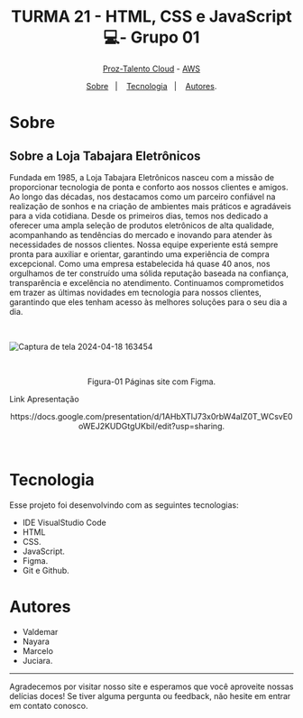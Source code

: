 <h1 align="center"> TURMA 21 -  HTML, CSS e JavaScript 💻- Grupo 01 </h1>

<p align="center"> <a href="https://prozeducacao.com.br/" target="_blank" >Proz-Talento Cloud</a> - <a href="https://aws.amazon.com/pt/" target="_blank">AWS</a> </p>

<p align="center">
<a href="#sobre">Sobre</a>&nbsp;&nbsp;&nbsp|&nbsp;&nbsp;&nbsp;
<a href="#tecnologia">Tecnologia</a>&nbsp;&nbsp;&nbsp|&nbsp;&nbsp;&nbsp;
<a href="#autores">Autores</a>.</p>

# Sobre

## Sobre a Loja Tabajara Eletrônicos

Fundada em 1985, a Loja Tabajara Eletrônicos nasceu com a missão de proporcionar tecnologia de ponta e conforto aos nossos clientes e amigos. Ao longo das décadas, nos destacamos como um parceiro confiável na realização de sonhos e na criação de ambientes mais práticos e agradáveis para a vida cotidiana.
Desde os primeiros dias, temos nos dedicado a oferecer uma ampla seleção de produtos eletrônicos de alta qualidade, acompanhando as tendências do mercado e inovando para atender às necessidades de nossos clientes. Nossa equipe experiente está sempre pronta para auxiliar e orientar, garantindo uma experiência de compra excepcional.
Como uma empresa estabelecida há quase 40 anos, nos orgulhamos de ter construído uma sólida reputação baseada na confiança, transparência e excelência no atendimento. Continuamos comprometidos em trazer as últimas novidades em tecnologia para nossos clientes, garantindo que eles tenham acesso às melhores soluções para o seu dia a dia.


<br>
<p align="center">


![Captura de tela 2024-04-18 163454](https://github.com/1985Valdemar/grupo-01/assets/114195427/4ddd20e0-e871-4d9c-95e1-f1a8414c9f1b)

  
  <br>
  </p>
   <p align="center">Figura-01  Páginas site com Figma.</p>
    Link Apresentação
   <p align="center">https://docs.google.com/presentation/d/1AHbXTlJ73x0rbW4aIZ0T_WCsvE0oWEJ2KUDGtgUKbiI/edit?usp=sharing.</p>


<br>

# Tecnologia

Esse projeto foi desenvolvindo com as seguintes tecnologias:

- IDE VisualStudio Code
- HTML
- CSS.
- JavaScript.
- Figma.
- Git e Github.

# Autores
- Valdemar
- Nayara
- Marcelo
- Juciara.

---

Agradecemos por visitar nosso site e esperamos que você aproveite nossas delícias doces! Se tiver alguma pergunta ou feedback, não hesite em entrar em contato conosco.
